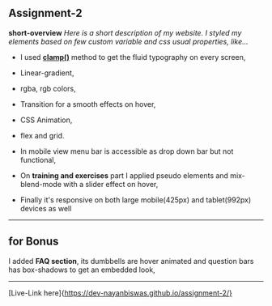 ## Assignment-2
**short-overview**
_Here is a short description of my website.
I styled my elements based on few custom variable and css usual properties,
like..._


- I used **[clamp()](https://developer.mozilla.org/en-US/docs/Web/CSS/clamp "Read more about css clamp")** method to get the fluid typography on every screen,

- Linear-gradient, 
- rgba, rgb colors, 
- Transition for a smooth effects on hover, 
- CSS Animation,
- flex and grid. 
- In mobile view menu bar is accessible as drop down bar but not functional,
- On **training and exercises** part I applied pseudo elements and mix-blend-mode with a slider effect on hover,
- Finally it's responsive on both large mobile(425px) and tablet(992px) devices as well

---
## for Bonus
I added **FAQ section**, its dumbbells are hover animated and question bars has box-shadows to get an embedded look,

---
[Live-Link here]{https://dev-nayanbiswas.github.io/assignment-2/}
